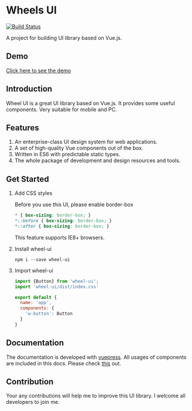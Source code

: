 # Wheels UI
[![Build Status](https://travis-ci.org/Haixiang6123/wheel-ui.svg?branch=master)](https://travis-ci.org/Haixiang6123/wheel-ui)

A project for building UI library based on Vue.js.

## Demo

[Click here to see the demo](https://haixiang6123.github.io/wheel-ui/)

## Introduction

Wheel UI is a great UI library based on Vue.js. 
It provides some useful components. Very suitable for mobile and PC.

## Features
1. An enterprise-class UI design system for web applications.
2. A set of high-quality Vue components out of the box.
3. Written in ES6 with predictable static types.
4. The whole package of development and design resources and tools.

## Get Started

1. Add CSS styles

    Before you use this UI, please enable border-box
    
    ```css
    * { box-sizing: border-box; }
    *::before { box-sizing: border-box; }
    *::after { box-sizing: border-box; }
    ```
    
    This feature supports IE8+ browsers.
    
2. Install wheel-ui
    
    ```
    npm i --save wheel-ui
    ```

3. Import wheel-ui
    ```javascript
    import {Button} from 'wheel-ui';
    import 'wheel-ui/dist/index.css'
    
    export default {
      name: 'app',
      components: {
        'w-button': Button
      }
    }
    ``` 
## Documentation

The documentation is developed with [vuepress](https://vuepress.vuejs.org/). 
All usages of components are included in this docs.
Please check [this](https://haixiang6123.github.io/wheel-ui/) out.

## Contribution

Your any contributions will help me to improve this UI library.
I welcome all developers to join me.
